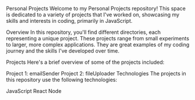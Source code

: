 Personal Projects
Welcome to my Personal Projects repository! This space is dedicated to a variety of projects that I've worked on, showcasing my skills and interests in coding, primarily in JavaScript.

Overview
In this repository, you'll find different directories, each representing a unique project. These projects range from small experiments to larger, more complex applications. They are great examples of my coding journey and the skills I've developed over time.

Projects
Here's a brief overview of some of the projects included:

Project 1: emailSender
Project 2: fileUploader
Technologies
The projects in this repository use the following technologies:

JavaScript
React
Node
